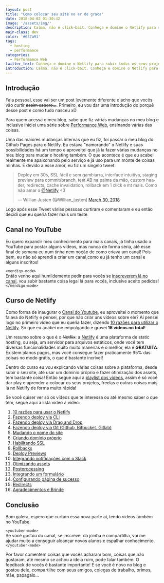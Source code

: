 ```yaml
---
layout: post
title: "Como colocar seu site no ar de graca"
date: 2018-04-02 01:30:42
image: '/assets/img/'
description: Calma, não é click-bait. Conheça e domine o Netlify para subir todos os seus projetos e freelas de um jeito fácil, rápido e otimizado.
main-class: dev
color: '#637a91'
tags:
  - hosting
  - performance
categories:
  - Performance Web
twitter_text: Conheça e domine o Netlify para subir todos os seus projetos e freelas de um jeito fácil, rápido e otimizado.
introduction: Calma, não é click-bait. Conheça e domine o Netlify para subir todos os seus projetos e freelas de um jeito fácil, rápido e otimizado.
---
```


## Introdução

Fala pessoal, esse vai ser um post levemente diferente e acho que vocês vão curtir <s>assim espero...</s>.
Primeiro, eu vou dar uma introdução do porquê desse post e como tudo nasceu xD

Para quem acessa o meu blog, sabe que fiz várias mudanças no meu blog e inclusive iniciei uma série sobre [Performance Web](https://willianjusten.com.br/series/#performance-web), ensinando várias das coisas.

Uma das maiores mudanças internas que eu fiz, foi passar o meu blog do Github Pages para o Netlify. Eu estava "namorando" o Netlify e suas possibilidades há um tempo e aproveitei que já ia fazer várias mudanças no meu blog para mudar o hosting também. O que acontece é que eu acabei realmente me apaixonando pelo serviço e já uso para um monte de coisas minhas. E devido a esse amor, eu fiz um singelo tweet:

<blockquote class="twitter-tweet" data-lang="en"><p lang="pt" dir="ltr">Deploy em 30s, SSL fácil e sem gambiarra, interface intuitiva, staging preview para commit/branch, test AB na palma da mão, custom header, redirects, cache invalidation, rollback em 1 click e mt mais. Como não amar o <a href="https://twitter.com/Netlify?ref_src=twsrc%5Etfw">@Netlify</a> &lt;3</p>&mdash; Willian Justen (@Willian_justen) <a href="https://twitter.com/Willian_justen/status/979729155276320769?ref_src=twsrc%5Etfw">March 30, 2018</a></blockquote>
<script async src="https://platform.twitter.com/widgets.js" charset="utf-8"></script>

Logo após esse Tweet várias pessoas curtiram e comentaram e eu então decidi que eu queria fazer mais um teste.

## Canal no YouTube

Eu quero expandir meu conhecimento para mais canais, já tinha usado o YouTube para postar alguns vídeos, mas nunca de forma séria, até esse final de semana eu num tinha nem noção de como criava um canal! Pois bem, eu não só aprendi a criar um canal,como eu já tenho um canal e alguns inscritos!

`<mendigo-mode>`
<br/>
Então venho aqui humildemente pedir para vocês se [inscreverem lá no canal](https://www.youtube.com/WillianJustenCursos), vou subir bastante coisa legal lá para vocês, inclusive aceito pedidos!
<br/>
`</mendigo-mode>`

## Curso de Netlify

Como forma de inaugurar o [Canal do Youtube](https://www.youtube.com/WillianJustenCursos), eu aproveitei o momento que falava do Netlify e pensei, por que não criar uns vídeos sobre ele? Aí pensei logo no primeiro vídeo que eu queria fazer, dizendo [10 razões para utilizar o Netlify](https://www.youtube.com/watch?v=a1cIjP1bueM). Só que eu acabei me empolgando e gravei **16 vídeos no total!**

Um resumo sobre o que é o <s>Netflix</s>: a [Netlify](https://www.netlify.com/) é uma plataforma de static hosting, ou seja, um servidor para arquivos estáticos, onde você tem diversas funcionalidades muito muito maneiras e o melhor, ela é **GRATUITA**. Existem planos pagos, mas você consegue fazer praticamente 95% das coisas no modo grátis, o que é bastante incrível!

Dentro do curso eu vou explicando várias coisas sobre a plataforma, desde subir o seu site, até usar um domínio próprio e fazer otimização dos assets, tem bastante coisa! Então segue aqui a [playlist dos vídeos](https://www.youtube.com/watch?v=a1cIjP1bueM&list=PLlAbYrWSYTiMGMxQf9JSoZUU1rgVpGPth), assim é só você dar play e aprender a colocar os seus projetos, freelas e outras coisas mais lá no Netlify de forma muito rápida!

Se você quiser ver só os vídeos que te interessa ou até mesmo saber o que tem, segue aqui a lista vídeo a vídeo:

1. [10 razões para usar o Netlify](https://www.youtube.com/watch?v=a1cIjP1bueM)
1. [Fazendo deploy via CLI](https://www.youtube.com/watch?v=fSdSIybdABs)
1. [Fazendo deploy via Drag and Drop](https://www.youtube.com/watch?v=5jl_EKTfK8o)
1. [Fazendo deploy via Git (Github, Bitbucket, Gitlab)](https://www.youtube.com/watch?v=uMBorVg5Oa0)
1. [Mudando o nome do site](https://www.youtube.com/watch?v=zK2cSvINxng)
1. [Criando domínio próprio](https://www.youtube.com/watch?v=2DCIDr6n3WU&)
1. [Habilitando SSL](https://www.youtube.com/watch?v=m4549OevsxI)
1. [Rollbacks](https://www.youtube.com/watch?v=1Kr30tV4SRw)
1. [Deploy Previews](https://www.youtube.com/watch?v=5sFdBIg2cVc)
1. [Integrando notificações com o Slack](https://www.youtube.com/watch?v=sCxmVHtaMV4)
1. [Otimizando assets](https://www.youtube.com/watch?v=W33UdPV5QDk)
1. [Postprocessing](https://www.youtube.com/watch?v=LBgDKzePTtU)
1. [Integrando um formulário](https://www.youtube.com/watch?v=Q62s0loSY9w)
1. [Configurando página de sucesso](https://www.youtube.com/watch?v=EH31.T951V4M)
1. [Redirects](https://www.youtube.com/watch?v=IJH7HZECjNc)
1. [Agradecimentos e Brinde](https://www.youtube.com/watch?v=6qgOrFP18M0)

## Conclusão

Bom galera, espero que curtam essa nova parte aí, tendo vídeos também no YouTube.

`<youtuber-mode>`
<br/>
Se você gostou do canal, se inscreve, dá joinha e compartilha, vai me ajudar muito a conseguir alcançar novos alunos e espalhar conhecimento.
<br/>
`</youtuber-mode>`

Por favor comentem coisas que vocês acharam bom, coisas que não gostaram, até mesmo se achou a ideia ruim, pode falar também. O feedback de vocês é bastante importante! E se você é novo no blog e gostou dele, compartilhe com seus amigos, colegas de trabalho, primos, mãe, papagaio...
